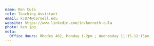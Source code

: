 ```yaml
---
name: Ken Cula
role: Teaching Assistant
email: kc874@cornell.edu
website: https://www.linkedin.com/in/kenneth-cula
photo: ken.jpg
meta:
  Office Hours: Rhodes 402, Monday 1-2pm ; Wednesday 11:15-12:15pm
---
```

